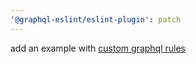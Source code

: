 ```yaml
---
'@graphql-eslint/eslint-plugin': patch
---
```


add an example with [custom graphql rules](https://github.com/dimaMachina/graphql-eslint/tree/master/examples/custom-rules)
